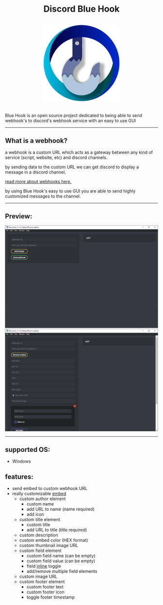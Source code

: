 # <div align="center">Discord Blue Hook</div>

<br>

<div align="center">
    <img src="./src/assets/images/blue-hook-image.png" width="250px">
</div>

<br>

Blue Hook is an open source project dedicated to being able to send webhook's to discord's webhook service with an easy to use GUI

---

## What is a webhook?

a webhook is a custom URL which acts as a gateway between any kind of service (script, website, etc) and discord channels.

by sending data to the custom URL we can get discord to display a message in a discord channel.

[read more about webhooks here.](https://support.discord.com/hc/en-us/articles/228383668-Intro-to-Webhooks)

by using Blue Hook's easy to use GUI you are able to send highly customized messages to the channel.

---

## Preview:

<img src="./src/assets/readme-assets/preview1.png">

<img src="./src/assets/readme-assets/preview2.png">

---

## supported OS:

- Windows

## features:

- send embed to custom webhook URL
- really customizable [embed](https://discordjs.guide/popular-topics/embeds.html)
  - custom author element
    - custom name
    - add URL to name (name required)
    - add icon
  - custom title element
    - custom title
    - add URL to title (title required)
  - custom description
  - custom embed color (HEX format)
  - custom thumbnail image URL
  - custom field element
    - custom field name (can be empty)
    - custom field value (can be empty)
    - field [inline](https://discordjs.guide/popular-topics/embeds.html#notes) toggle
    - add/remove multiple field elements
  - custom image URL
  - custom footer element
    - custom footer text
    - custom footer icon
    - toggle footer timestamp
